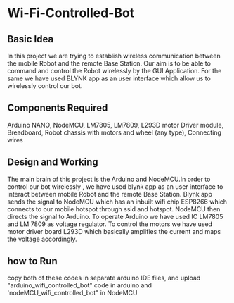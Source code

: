 # Wi-Fi-Controlled-Bot
## Basic Idea
In this project we are trying to establish wireless communication between the mobile Robot and the remote Base Station. Our aim is to be able to command and control the Robot wirelessly by the GUI Application. For the same we have used BLYNK app as an user interface which allow us to wirelessly control our bot.
## Components Required
Arduino NANO, NodeMCU, LM7805, LM7809, L293D motor Driver module, Breadboard, Robot chassis with motors and wheel (any type), Connecting wires
## Design and Working
The main brain of this project is the Arduino and NodeMCU.In order to control our bot wirelessly , we have used blynk app as an user interface to interact between mobile Robot and the remote Base Station. Blynk app sends the signal to NodeMCU which has an inbuilt wifi chip ESP8266 which connects to our mobile hotspot through ssid and hotspot. NodeMCU then directs the signal to Arduino. To operate Arduino we have used IC LM7805 and LM 7809 as voltage regulator. To control the motors we have used motor driver board L293D which basically amplifies the current and maps the voltage accordingly.
## how to Run
copy both of these codes in separate arduino IDE files, and upload "arduino_wifi_controlled_bot" code in arduino and 'nodeMCU_wifi_controlled_bot" in NodeMCU
